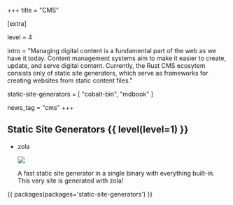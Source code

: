 +++
title = "CMS"

[extra]

level = 4

intro = "Managing digital content is a fundamental part of the web as we have it today. Content management systems aim to make it easier to create, update, and serve digital content. Currently, the Rust CMS ecosytem consists only of static site generators, which serve as frameworks for creating websites from static content files."

static-site-generators = [
  "cobalt-bin",
  "mdbook"
]

news_tag = "cms"
+++

<h2>Static Site Generators {{ level(level=1) }}</h2>

<ul class="pkg-list">
  <li id="pkg-zola" class="pkg">
    <span class="pkg-name">zola</span>
    <a class="pkg-link" target="_blank" rel="noopener noreferrer" title="homepage" href="https://www.getzola.org/"><i class="fa fa-home"></i></a>
    <a class="pkg-link" target="_blank" rel="noopener noreferrer" title="documentation" href="https://www.getzola.org/documentation/getting-started/overview/"><i   class="fa fa-book"></i></a>
    <a class="pkg-link" target="_blank" rel="noopener noreferrer" title="repository" href="https://github.com/getzola/zola"><i class="fa fa-code"></i></a>
    <p class="pkg-meta">
      <img src="https://img.shields.io/github/last-commit/getzola/zola.svg">
    </p>
    <p class="pkg-desc">
      A fast static site generator in a single binary with everything built-in. This very site is generated with zola!
    </p>
  </li>
</ul>

{{ packages(packages='static-site-generators') }}
